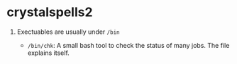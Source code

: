 # crystalspells2

1. Exectuables are usually under ```/bin```

   - ```/bin/chk```: A small bash tool to check the status of many jobs. The file explains itself.
